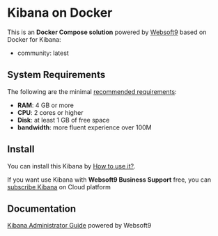 # Kibana on Docker  

This is an **Docker Compose solution** powered by [Websoft9](https://www.websoft9.com) based on Docker for Kibana:


 - community:  latest


## System Requirements

The following are the minimal [recommended requirements](https://github.com/kibana/docker#recommended-system-requirements):

* **RAM**: 4 GB or more
* **CPU**: 2 cores or higher
* **Disk**: at least 1 GB of free space
* **bandwidth**: more fluent experience over 100M  

## Install

You can install this Kibana by [How to use it?](https://github.com/Websoft9/docker-library#how-to-use-it).   

If you want use Kibana with **Websoft9 Business Support** free, you can [subscribe Kibana](https://www.websoft9.com/apps) on Cloud platform

## Documentation

[Kibana Administrator Guide](https://support.websoft9.com/docs/kibana) powered by Websoft9